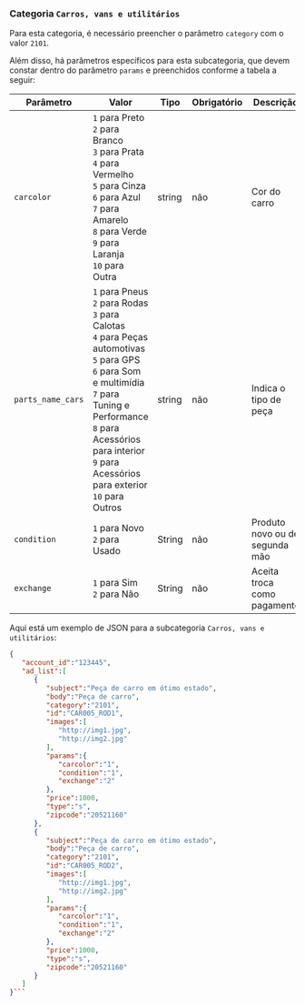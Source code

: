 ### Categoria `Carros, vans e utilitários`

Para esta categoria, é necessário preencher o parâmetro `category` com o valor `2101`.

Além disso, há parâmetros específicos para esta subcategoria, que devem constar dentro do parâmetro `params` e preenchidos conforme a tabela a seguir:

| Parâmetro | Valor | Tipo | Obrigatório | Descrição  |
|------------------|-----------------------------------------------------------------------------------------------------------------------------------------------------------------------------------------------------------------|--------|-------------|------------------------------------------------|
| `carcolor` | `1` para Preto<br>`2` para Branco<br>`3` para Prata<br>`4` para Vermelho<br>`5` para Cinza<br>`6` para Azul<br>`7` para Amarelo<br>`8` para Verde<br>`9` para Laranja<br>`10` para Outra | string | não | Cor do carro |
| `parts_name_cars` | `1` para Pneus<br>`2` para Rodas<br>`3` para Calotas<br>`4` para Peças automotivas<br>`5` para GPS<br>`6` para Som e multimídia<br>`7` para Tuning e Performance<br>`8` para Acessórios para interior<br>`9` para Acessórios para exterior<br>`10` para Outros | string | não | Indica o tipo de peça |
| `condition` | `1` para Novo<br>`2` para Usado | String | não | Produto novo ou de segunda mão  |
| `exchange` | `1` para Sim<br>`2` para Não | String | não | Aceita troca como pagamento |

Aqui está um exemplo de JSON para a subcategoria `Carros, vans e utilitários`:

```json
{  
   "account_id":"123445",
   "ad_list":[  
      {  
         "subject":"Peça de carro em ótimo estado",
         "body":"Peça de carro",
         "category":"2101",
         "id":"CAR005_ROD1",
         "images":[  
            "http://img1.jpg",
            "http://img2.jpg"
         ],
         "params":{  
            "carcolor":"1",
            "condition":"1",
            "exchange":"2"
         },
         "price":1000,
         "type":"s",
         "zipcode":"20521160"
      },
      {  
         "subject":"Peça de carro em ótimo estado",
         "body":"Peça de carro",
         "category":"2101",
         "id":"CAR005_ROD2",
         "images":[  
            "http://img1.jpg",
            "http://img2.jpg"
         ],
         "params":{  
            "carcolor":"1",
            "condition":"1",
            "exchange":"2"
         },
         "price":1000,
         "type":"s",
         "zipcode":"20521160"
      }
   ]
}```
